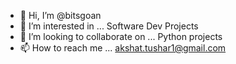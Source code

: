 - 👋 Hi, I’m @bitsgoan
- 👀 I’m interested in ... Software Dev Projects
- 💞️ I’m looking to collaborate on ... Python projects
- 📫 How to reach me ... akshat.tushar1@gmail.com

<!---
bitsgoan/bitsgoan is a ✨ special ✨ repository because its `README.md` (this file) appears on your GitHub profile.
You can click the Preview link to take a look at your changes.
--->
